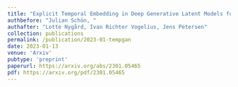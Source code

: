 ```yaml
---
title: "Explicit Temporal Embedding in Deep Generative Latent Models for Longitudinal Medical Image Synthesis"
authbefore: "Julian Schön, " 
authafter: "Lotte Nygård, Ivan Richter Vogelius, Jens Petersen"
collection: publications
permalink: /publication/2023-01-tempgan
date: 2023-01-13
venue: 'Arxiv'
pubtype: 'preprint'
paperurl: https://arxiv.org/abs/2301.05465
pdf: https://arxiv.org/pdf/2301.05465
---
```

